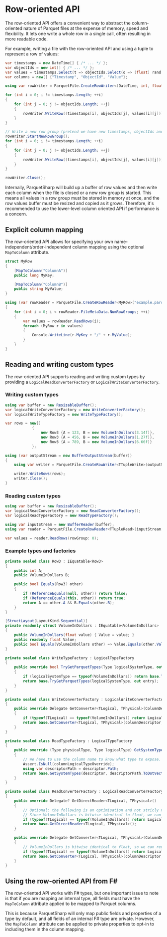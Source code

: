 # Row-oriented API

The row-oriented API offers a convenient way to abstract the column-oriented nature of Parquet files
at the expense of memory, speed and flexibility.
It lets one write a whole row in a single call, often resulting in more readable code.

For example, writing a file with the row-oriented API and using a tuple to represent a row of values:

```csharp
var timestamps = new DateTime[] { /* ... */ };
var objectIds = new int[] { /* ... */ };
var values = timestamps.Select(t => objectIds.Select(o => (float) rand.NextDouble()).ToArray()).ToArray();
var columns = new[] {"Timestamp", "ObjectId", "Value"};

using var rowWriter = ParquetFile.CreateRowWriter<(DateTime, int, float)>("float_timeseries.parquet", columns);

for (int i = 0; i != timestamps.Length; ++i)
{
    for (int j = 0; j != objectIds.Length; ++j)
    {
        rowWriter.WriteRow((timestamps[i], objectIds[j], values[i][j]));
    }
}

// Write a new row group (pretend we have new timestamps, objectIds and values)
rowWriter.StartNewRowGroup();
for (int i = 0; i != timestamps.Length; ++i)
{
    for (int j = 0; j != objectIds.Length; ++j)
    {
        rowWriter.WriteRow((timestamps[i], objectIds[j], values[i][j]));
    }
}

rowWriter.Close();
```

Internally, ParquetSharp will build up a buffer of row values and then write each column when the file
is closed or a new row group is started.
This means all values in a row group must be stored in memory at once,
and the row values buffer must be resized and copied as it grows.
Therefore, it's recommended to use the lower-level column oriented API if performance is a concern.

## Explicit column mapping

The row-oriented API allows for specifying your own name-independent/order-independent column mapping using the optional `MapToColumn` attribute.

```csharp
struct MyRow
{
    [MapToColumn("ColumnA")]
    public long MyKey;

    [MapToColumn("ColumnB")]
    public string MyValue;
}

using (var rowReader = ParquetFile.CreateRowReader<MyRow>("example.parquet"))
{
    for (int i = 0; i < rowReader.FileMetaData.NumRowGroups; ++i)
    {
        var values = rowReader.ReadRows(i);
        foreach (MyRow r in values)
        {
            Console.WriteLine(r.MyKey + "/" + r.MyValue);
        }
    }
}
```

## Reading and writing custom types

The row-oriented API supports reading and writing custom types by providing a `LogicalReadConverterFactory` or `LogicalWriteConverterFactory`.

### Writing custom types

```csharp
using var buffer = new ResizableBuffer();
var logicalWriteConverterFactory = new WriteConverterFactory();
var logicalWriteTypeFactory = new WriteTypeFactory();

var rows = new[]
            {
                new Row3 {A = 123, B = new VolumeInDollars(3.14f)},
                new Row3 {A = 456, B = new VolumeInDollars(1.27f)},
                new Row3 {A = 789, B = new VolumeInDollars(6.66f)}
            };

using (var outputStream = new BufferOutputStream(buffer))
{
    using var writer = ParquetFile.CreateRowWriter<TTupleWrite>(outputStream, logicalTypeFactory: logicalWriteTypeFactory, logicalWriteConverterFactory: logicalWriteConverterFactory);

    writer.WriteRows(rows);
    writer.Close();
}
```

### Reading custom types

```csharp
using var buffer = new ResizableBuffer();
var logicalReadConverterFactory = new ReadConverterFactory();
var logicalReadTypeFactory = new ReadTypeFactory();

using var inputStream = new BufferReader(buffer);
using var reader = ParquetFile.CreateRowReader<TTupleRead>(inputStream, logicalTypeFactory: logicalReadTypeFactory, logicalReadConverterFactory: logicalReadConverterFactory);

var values = reader.ReadRows(rowGroup: 0);
```

### Example types and factories
```csharp
private sealed class Row3 : IEquatable<Row3>
{
    public int A;
    public VolumeInDollars B;

    public bool Equals(Row3? other)
    {
        if (ReferenceEquals(null, other)) return false;
        if (ReferenceEquals(this, other)) return true;
        return A == other.A && B.Equals(other.B);
    }
}

[StructLayout(LayoutKind.Sequential)]
private readonly struct VolumeInDollars : IEquatable<VolumeInDollars>
{
    public VolumeInDollars(float value) { Value = value; }
    public readonly float Value;
    public bool Equals(VolumeInDollars other) => Value.Equals(other.Value);
}

private sealed class WriteTypeFactory : LogicalTypeFactory
{
    public override bool TryGetParquetTypes(Type logicalSystemType, out (LogicalType? logicalType, Repetition repetition, PhysicalType physicalType) entry)
    {
        if (logicalSystemType == typeof(VolumeInDollars)) return base.TryGetParquetTypes(typeof(float), out entry);
        return base.TryGetParquetTypes(logicalSystemType, out entry);
    }
}

private sealed class WriteConverterFactory : LogicalWriteConverterFactory
{
    public override Delegate GetConverter<TLogical, TPhysical>(ColumnDescriptor columnDescriptor, ByteBuffer? byteBuffer)
    {
        if (typeof(TLogical) == typeof(VolumeInDollars)) return LogicalWrite.GetNativeConverter<VolumeInDollars, float>();
        return base.GetConverter<TLogical, TPhysical>(columnDescriptor, byteBuffer);
    }
}

private sealed class ReadTypeFactory : LogicalTypeFactory
{
    public override (Type physicalType, Type logicalType) GetSystemTypes(ColumnDescriptor descriptor, Type? columnLogicalTypeOverride)
    {
        // We have to use the column name to know what type to expose.
        Assert.IsNull(columnLogicalTypeOverride);
        using var descriptorPath = descriptor.Path;
        return base.GetSystemTypes(descriptor, descriptorPath.ToDotVector().First() == "B" ? typeof(VolumeInDollars) : null);
    }
}

private sealed class ReadConverterFactory : LogicalReadConverterFactory
{
    public override Delegate? GetDirectReader<TLogical, TPhysical>()
    {
        // Optional: the following is an optimisation and not stricly needed (but helps with speed).
        // Since VolumeInDollars is bitwise identical to float, we can read the values in-place.
        if (typeof(TLogical) == typeof(VolumeInDollars)) return LogicalRead.GetDirectReader<VolumeInDollars, float>();
        return base.GetDirectReader<TLogical, TPhysical>();
    }

    public override Delegate GetConverter<TLogical, TPhysical>(ColumnDescriptor columnDescriptor, ColumnChunkMetaData columnChunkMetaData)
    {
        // VolumeInDollars is bitwise identical to float, so we can reuse the native converter.
        if (typeof(TLogical) == typeof(VolumeInDollars)) return LogicalRead.GetNativeConverter<VolumeInDollars, float>();
        return base.GetConverter<TLogical, TPhysical>(columnDescriptor, columnChunkMetaData);
    }
}
```

## Using the row-oriented API from F#

The row-oriented API works with F# types,
but one important issue to note is that if you are mapping an internal type,
all fields must have the `MapToColumn` attribute applied to be mapped to Parquet columns.

This is because ParquetSharp will only map public fields and properties of a type by default,
and all fields of an internal F# type are private.
However, the `MapToColumn` attribute can be applied to private properties to
opt-in to including them in the column mapping.
